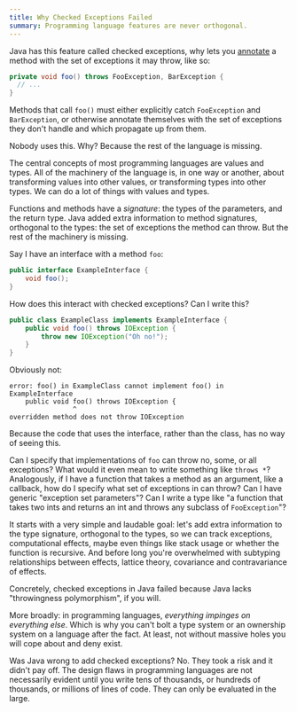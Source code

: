 ```yaml
---
title: Why Checked Exceptions Failed
summary: Programming language features are never orthogonal.
---
```


Java has this feature called checked exceptions, why lets you [annotate][spec] a
method with the set of exceptions it may throw, like so:

[spec]: https://docs.oracle.com/javase/specs/jls/se8/html/jls-8.html#jls-8.4.6

```java
private void foo() throws FooException, BarException {
  // ...
}
```

Methods that call `foo()` must either explicitly catch `FooException` and
`BarException`, or otherwise annotate themselves with the set of exceptions they
don't handle and which propagate up from them.

Nobody uses this. Why? Because the rest of the language is missing.

The central concepts of most programming languages are values and types. All of
the machinery of the language is, in one way or another, about transforming
values into other values, or transforming types into other types. We can do a
lot of things with values and types.

Functions and methods have a _signature_: the types of the parameters, and the
return type. Java added extra information to method signatures, orthogonal to
the types: the set of exceptions the method can throw. But the rest of the
machinery is missing.

Say I have an interface with a method `foo`:

```java
public interface ExampleInterface {
    void foo();
}
```

How does this interact with checked exceptions? Can I write this?

```java
public class ExampleClass implements ExampleInterface {
    public void foo() throws IOException {
        throw new IOException("Oh no!");
    }
}
```

Obviously not:

```
error: foo() in ExampleClass cannot implement foo() in ExampleInterface
    public void foo() throws IOException {
                ^
overridden method does not throw IOException
```

Because the code that uses the interface, rather than the class, has no way of
seeing this.

Can I specify that implementations of `foo` can throw no, some, or all
exceptions? What would it even mean to write something like `throws *`?
Analogously, if I have a function that takes a method as an argument, like a
callback, how do I specify what set of exceptions in can throw? Can I have
generic "exception set parameters"? Can I write a type like "a function that
takes two ints and returns an int and throws any subclass of `FooException`"?

It starts with a very simple and laudable goal: let's add extra information to
the type signature, orthogonal to the types, so we can track exceptions,
computational effects, maybe even things like stack usage or whether the
function is recursive. And before long you're overwhelmed with subtyping
relationships between effects, lattice theory, covariance and contravariance of
effects.

Concretely, checked exceptions in Java failed because Java lacks "throwingness
polymorphism", if you will.

More broadly: in programming languages, _everything impinges on everything
else_. Which is why you can't bolt a type system or an ownership system on a
language after the fact. At least, not without massive holes you will cope about
and deny exist.

Was Java wrong to add checked exceptions? No. They took a risk and it didn't pay
off. The design flaws in programming languages are not necessarily evident until
you write tens of thousands, or hundreds of thousands, or millions of lines of
code. They can only be evaluated in the large.
